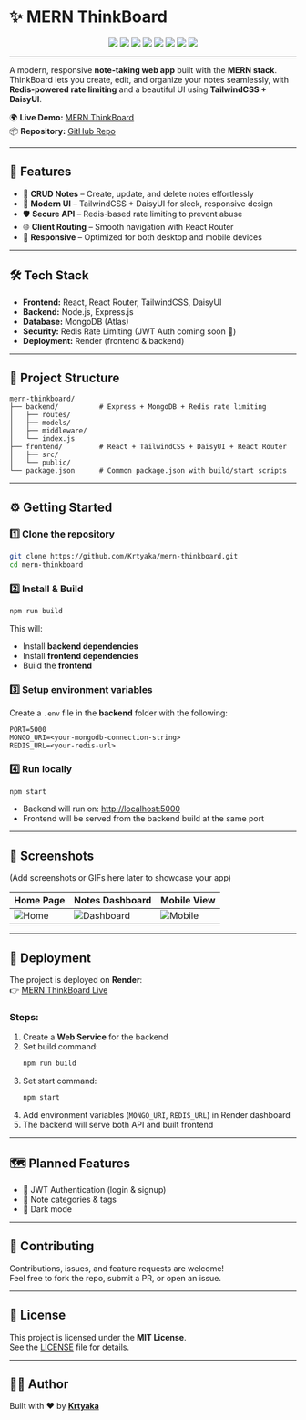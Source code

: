# ✨ MERN ThinkBoard

<p align="center">
  <img src="https://img.shields.io/badge/Frontend-React-blue?logo=react&logoColor=white&style=for-the-badge" />
  <img src="https://img.shields.io/badge/Style-TailwindCSS-38B2AC?logo=tailwind-css&logoColor=white&style=for-the-badge" />
  <img src="https://img.shields.io/badge/UI-DaisyUI-5A0EF8?logo=tailwind-css&logoColor=white&style=for-the-badge" />
  <img src="https://img.shields.io/badge/Backend-Node.js-43853D?logo=node.js&logoColor=white&style=for-the-badge" />
  <img src="https://img.shields.io/badge/Framework-Express.js-000000?style=for-the-badge" />
  <img src="https://img.shields.io/badge/Database-MongoDB-47A248?logo=mongodb&logoColor=white&style=for-the-badge" />
  <img src="https://img.shields.io/badge/Rate--Limiting-Redis-DC382D?logo=redis&logoColor=white&style=for-the-badge" />
  <img src="https://img.shields.io/badge/Deployed%20on-Render-46E3B7?logo=render&logoColor=white&style=for-the-badge" />
</p>

---

A modern, responsive **note-taking web app** built with the **MERN stack**.  
ThinkBoard lets you create, edit, and organize your notes seamlessly, with **Redis-powered rate limiting** and a beautiful UI using **TailwindCSS + DaisyUI**.

🌍 **Live Demo:** [MERN ThinkBoard](https://mern-thinkboard-4d5o.onrender.com)  
📦 **Repository:** [GitHub Repo](https://github.com/Krtyaka/mern-thinkboard)

---

## 🚀 Features

- 📝 **CRUD Notes** – Create, update, and delete notes effortlessly  
- 🎨 **Modern UI** – TailwindCSS + DaisyUI for sleek, responsive design  
- 🛡 **Secure API** – Redis-based rate limiting to prevent abuse  
- 🌐 **Client Routing** – Smooth navigation with React Router  
- 📱 **Responsive** – Optimized for both desktop and mobile devices  

---

## 🛠 Tech Stack

- **Frontend:** React, React Router, TailwindCSS, DaisyUI  
- **Backend:** Node.js, Express.js  
- **Database:** MongoDB (Atlas)  
- **Security:** Redis Rate Limiting (JWT Auth coming soon 🚧)  
- **Deployment:** Render (frontend & backend)  

---

## 📂 Project Structure

```
mern-thinkboard/
├── backend/          # Express + MongoDB + Redis rate limiting
│   ├── routes/
│   ├── models/
│   ├── middleware/
│   └── index.js
├── frontend/         # React + TailwindCSS + DaisyUI + React Router
│   ├── src/
│   └── public/
└── package.json      # Common package.json with build/start scripts
```

---

## ⚙️ Getting Started

### 1️⃣ Clone the repository

```bash
git clone https://github.com/Krtyaka/mern-thinkboard.git
cd mern-thinkboard
```

### 2️⃣ Install & Build

```bash
npm run build
```

This will:
- Install **backend dependencies**
- Install **frontend dependencies**
- Build the **frontend**

### 3️⃣ Setup environment variables

Create a `.env` file in the **backend** folder with the following:

```env
PORT=5000
MONGO_URI=<your-mongodb-connection-string>
REDIS_URL=<your-redis-url>
```

### 4️⃣ Run locally

```bash
npm start
```

- Backend will run on: [http://localhost:5000](http://localhost:5000)  
- Frontend will be served from the backend build at the same port  

---

## 📸 Screenshots

(Add screenshots or GIFs here later to showcase your app)

| Home Page | Notes Dashboard | Mobile View |
|-----------|-----------------|-------------|
| ![Home](screenshots/home.png) | ![Dashboard](screenshots/dashboard.png) | ![Mobile](screenshots/mobile.png) |

---

## 🚀 Deployment

The project is deployed on **Render**:  
👉 [MERN ThinkBoard Live](https://mern-thinkboard-4d5o.onrender.com)

### Steps:
1. Create a **Web Service** for the backend  
2. Set build command:  
   ```bash
   npm run build
   ```  
3. Set start command:  
   ```bash
   npm start
   ```  
4. Add environment variables (`MONGO_URI`, `REDIS_URL`) in Render dashboard  
5. The backend will serve both API and built frontend  

---

## 🗺 Planned Features

- 🔑 JWT Authentication (login & signup)  
- 📂 Note categories & tags  
- 🌙 Dark mode  

---

## 🤝 Contributing

Contributions, issues, and feature requests are welcome!  
Feel free to fork the repo, submit a PR, or open an issue.  

---

## 📜 License

This project is licensed under the **MIT License**.  
See the [LICENSE](LICENSE) file for details.  

---

## 👨‍💻 Author

Built with ❤️ by [**Krtyaka**](https://github.com/Krtyaka)
